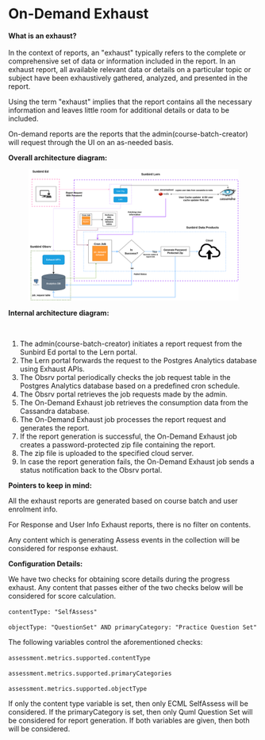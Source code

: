 # On-Demand Exhaust

**What is an exhaust?**\
\
In the context of reports, an "exhaust" typically refers to the complete or comprehensive set of data or information included in the report. In an exhaust report, all available relevant data or details on a particular topic or subject have been exhaustively gathered, analyzed, and presented in the report.

Using the term "exhaust" implies that the report contains all the necessary information and leaves little room for additional details or data to be included.



On-demand reports are the reports that the admin(course-batch-creator) will request through the UI on an as-needed basis.

**Overall architecture diagram:**

<figure><img src="../../../../../.gitbook/assets/on_Demand_exhaust.drawio (1).drawio.png" alt=""><figcaption></figcaption></figure>

**Internal architecture diagram:**

<figure><img src="../../../../../.gitbook/assets/Untitled design.png" alt=""><figcaption></figcaption></figure>

1. The admin(course-batch-creator) initiates a report request from the Sunbird Ed portal to the Lern portal.&#x20;
2. The Lern portal forwards the request to the Postgres Analytics database using Exhaust APIs.&#x20;
3. The Obsrv portal periodically checks the job request table in the Postgres Analytics database based on a predefined cron schedule.&#x20;
4. The Obsrv portal retrieves the job requests made by the admin.&#x20;
5. The On-Demand Exhaust job retrieves the consumption data from the Cassandra database.&#x20;
6. The On-Demand Exhaust job processes the report request and generates the report.&#x20;
7. If the report generation is successful, the On-Demand Exhaust job creates a password-protected zip file containing the report.&#x20;
8. The zip file is uploaded to the specified cloud server.&#x20;
9. In case the report generation fails, the On-Demand Exhaust job sends a status notification back to the Obsrv portal.&#x20;

**Pointers to keep in mind:**

All the exhaust reports are generated based on course batch and user enrolment info.&#x20;

For Response and User Info Exhaust reports, there is no filter on contents.

Any content which is generating Assess events in the collection will be considered for response exhaust.

**Configuration Details:**&#x20;

We have two checks for obtaining score details during the progress exhaust. Any content that passes either of the two checks below will be considered for score calculation.

`contentType: "SelfAssess"`&#x20;

`objectType: "QuestionSet" AND primaryCategory: "Practice Question Set"`

The following variables control the aforementioned checks:

`assessment.metrics.supported.contentType`

`assessment.metrics.supported.primaryCategories`

`assessment.metrics.supported.objectType`&#x20;

If only the content type variable is set, then only ECML SelfAssess will be considered. If the primaryCategory is set, then only Quml Question Set will be considered for report generation. If both variables are given, then both will be considered.
